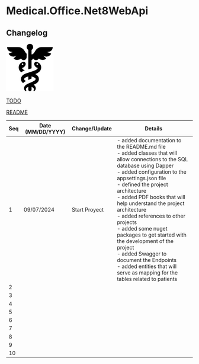 # Medical.Office.Net8WebApi

## Changelog

![enter image description here](./Img/caduceo.png)

[TODO](/Documentacion/TODO.md)

[README](/README.md)

|Seq| Date (MM/DD/YYYY) | Change/Update |Details|
|--|--|--|--|
|1|09/07/2024|Start Proyect| - added documentation to the README.md file  <br> - added classes that will allow connections to the SQL database using Dapper  <br>- added configuration to the appsettings.json file  <br>- defined the project architecture  <br> - added PDF books that will help understand the project architecture  <br>- added references to other projects  <br>- added some nuget packages to get started with the development of the project  <br>- added Swagger to document the Endpoints  <br> - added entities that will serve as mapping for the tables related to patients|
|2|||
|3|||
|4|||
|5|||
|6|||
|7|||
|8|||
|9|||
|10|||